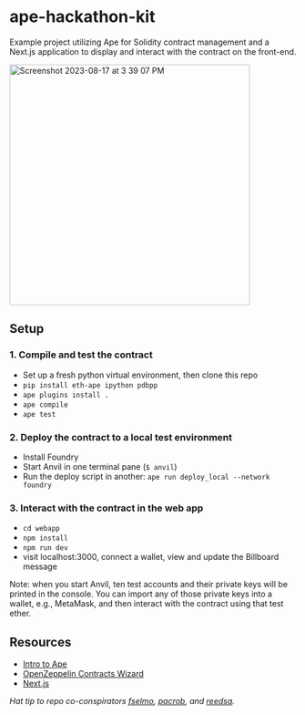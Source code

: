 # ape-hackathon-kit

Example project utilizing Ape for Solidity contract management and a Next.js
application to display and interact with the contract on the front-end.

<img width="422" alt="Screenshot 2023-08-17 at 3 39 07 PM" src="https://github.com/wolovim/ape-hackathon-kit/assets/3621728/3e2520a5-b2df-4d69-895d-2eef53303dcc">

## Setup

### 1. Compile and test the contract

- Set up a fresh python virtual environment, then clone this repo
- `pip install eth-ape ipython pdbpp`
- `ape plugins install .`
- `ape compile`
- `ape test`

### 2. Deploy the contract to a local test environment

- Install Foundry
- Start Anvil in one terminal pane (`$ anvil`)
- Run the deploy script in another: `ape run deploy_local --network foundry`

### 3. Interact with the contract in the web app

- `cd webapp`
- `npm install`
- `npm run dev`
- visit localhost:3000, connect a wallet, view and update the Billboard message

Note: when you start Anvil, ten test accounts and their private keys will be
printed in the console. You can import any of those private keys into a wallet,
e.g., MetaMask, and then interact with the contract using that test ether.

## Resources

- [Intro to Ape](https://snakecharmers.ethereum.org/intro-to-ape/)
- [OpenZeppelin Contracts Wizard](https://docs.openzeppelin.com/contracts/4.x/wizard)
- [Next.js](https://nextjs.org/learn)

_Hat tip to repo co-conspirators [fselmo](https://github.com/fselmo), [pacrob](https://github.com/pacrob), and [reedsa](https://twitter.com/stuartareed)._
